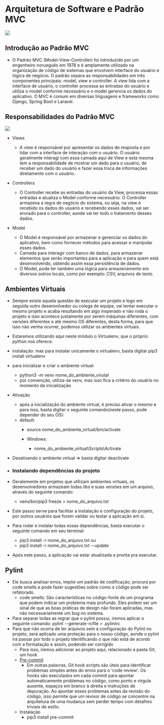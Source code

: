 # Arquitetura de Software e Padrão MVC

![](./assets/padrao_mvc.png)

## Introdução ao Padrão MVC

- O Padrão MVC (Model-View-Controller) foi introduzido por um engenheiro norueguês em 1978 e é amplamente utilizado na organização de código de sistemas que envolvem interface do usuário e lógica de negócio. O padrão separa as responsabilidades em três componentes principais: model, view e controller. A view lida com a interface de usuário, o controller processa as entradas do usuário e utiliza o model conforme necessário e o model gerencia os dados do aplicativo. O MVC é comum em diversas linguagens e frameworks como Django, Spring Boot e Laravel.

## Responsabilidades do Padrão MVC

![](./assets/explanation_mvc.png)

- Views
  - A view é responsável por apresentar os dados de resposta e por lidar com a interface de interação com o usuário. O usuário geralmente interagi com essa camada aqui de View e esta mesma tem a responsabilidade de mostrar um dado para o usuário, de receber um dado do usuário e fazer essa troca de informações diretamente com o usuário.

- Controllers
  - O Controller recebe as entradas do usuário da View, processa essas entradas e atualiza o Model conforme necessário. O Controller armazena a regra de negócio do sistema, ou seja, na view é recebido os dados do usuário e recebendo esses dados, vai ser enviado para o controller, aonde vai ter todo o tratamento desses dados.

- Model
  - O Model é responsável por armazenar e gerenciar os dados do aplicativo, bem como fornecer métodos para acessar e manipular esses dados.
  - Camada para interagir com banco de dados, para armazenar elementos que serão importantes para a aplicação e para quem está desenvolvendo, obtendo assim essa persistência de dados.
  - O Model, pode ter também uma lógica para armazenamento em diversos outros locais, como por exemplo: CSV, arquivos de texto.

## Ambientes Virtuais

- Sempre existe aquela questão de executar um projeto e logo em seguida outro desenvolvedor ou colega de equipe, vai tentar executar o mesmo projeto e acaba resultando em algo insperado e não roda o projeto e isso acontece justamente por serem máquinas diferentes, com versões diferentes e até mesmo OS diferentes, desta forma, para que isso não venha ocorrer, podemos utilizar os ambientes virtuais.
- Estaremos utilizando aqui neste módulo o Virtualenv, que o próprio python nos oferece.
- instalação: mas para instalar unicamente o virtualenv, basta digitar pip3 install virtualenv
- para inicializar e criar o ambiente virtual:
  - python3 -m venv nome_do_ambiente_virutal
  - por convenção, utiliza-se venv, mas isso fica a critério do usuário no momento da inicialização
- Ativação
  - após a inicialização do ambiente virtual, é preciso ativar o mesmo e para isso, basta digitar o seguinte comando(neste passo, pode depender do seu OS):
  - default:
      - source nome_do_ambiente_virtual/bin/activate
     
    - Windows:
      - nome_do_ambiente_virtual\Scripts\Activate

- Desativando o ambiente virtual => basta digitar deactivate

- ### Instalando dependências do projeto
- Geralemente em projetos que utilizam ambientes virtuais, os desenvolvedores armazeam todas libs e suas versões em um arquivo, através do seguinte comando:
  - venv/bin/pip3 freeze > nome_do_arquivo.txt
- Este passo serve para facilitar a instalação e configuração do projeto, por outros usuários que forem validar ou testar a aplicação em si.
- Para rodar e instalar todas essas dependências, basta executar o seguinte comando em seu terminal:
  - pip3 install -r nome_do_arquivo.txt
    ou
  - pip3 install -r nome_do_arquivo.txt --update

- Após este passo, a aplicação vai estar atualizada e pronta pra executar.

## Pylint
- Ele busca analisar erros, impõe um padrão de codificação, procura por code smells e pode fazer sugestões sobre como o código pode ser refatorado.
  - code smells: São características no código-fonte de um programa que podem indicar um problema mais profundo. Eles podem ser um sinal de que as boas práticas de design não foram aplicadas, mas não necessariamente um bug no sistema.
- Para separar todas as regrar que o pylint possui, iremos aplicar o seguinte comando: pylint --generate-rcfile > .pylintrc
- Para que não ocorra de ter arquivos sem a configuração do Pylint no projeto, será aplicado uma proteção para o nosso código, aonde o pylint irá passar por todo o projeto identificando o que não está de acordo com a formatação e assim, podendo ser corrigido
  - Para isso, iremos adicionar ao projeto aqui, relacionado a pasta Git, um hook
  - [Pre-commit](https://pre-commit.com/)
    - Em outras palavras, Git hook scripts são úteis para identificar problemas simples antes do envio para o 'code review'. Os hooks são executados em cada commit para apontar automaticamente problemas no código, como ponto e vírgula ausente, espaços em branco à direita e instruções de depuração. Ao apontar esses problemas antes da revisão do código, isso permite que um revisor de código se concentre na arquitetura de uma mudança sem perder tempo com detalhes triviais de estilo.
  - Instalação
    - pip3 install pre-commit